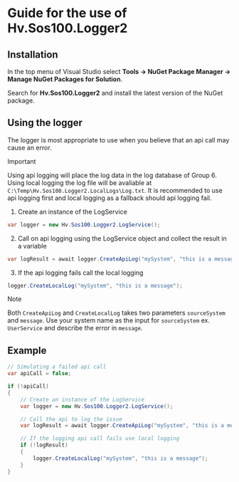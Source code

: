 # Guide for the use of Hv.Sos100.Logger2

## Installation

In the top menu of Visual Studio select **Tools -> NuGet Package Manager -> Manage NuGet Packages for Solution**.

Search for **Hv.Sos100.Logger2** and install the latest version of the NuGet package.

## Using the logger

The logger is most appropriate to use when you believe that an api call may cause an error.

> [!IMPORTANT]
> Using api logging will place the log data in the log database of Group 6. Using local logging the log file will be avaliable at `C:\Temp\Hv.Sos100.Logger2.LocalLogs\Log.txt`.
> It is recommended to use api logging first and local logging as a fallback should api logging fail.


1. Create an instance of the LogService

```csharp
var logger = new Hv.Sos100.Logger2.LogService();
```

2. Call on api logging using the LogService object and collect the result in a variable

```csharp
var logResult = await logger.CreateApiLog("mySystem", "this is a message");
```

3. If the api logging fails call the local logging

```csharp
logger.CreateLocalLog("mySystem", "this is a message");
```
> [!NOTE]
> Both `CreateApiLog` and `CreateLocalLog` takes two parameters `sourceSystem` and `message`. Use your system name as the input for `sourceSystem` ex. `UserService` and describe the error in `message`.

## Example

```csharp
// Simulating a failed api call
var apiCall = false;

if (!apiCall)
{
    // Create an instance of the LogService
    var logger = new Hv.Sos100.Logger2.LogService();

    // Call the api to log the issue
    var logResult = await logger.CreateApiLog("mySystem", "this is a message");

    // If the logging api call fails use local logging
    if (!logResult)
    {
        logger.CreateLocalLog("mySystem", "this is a message");
    }
}
```
